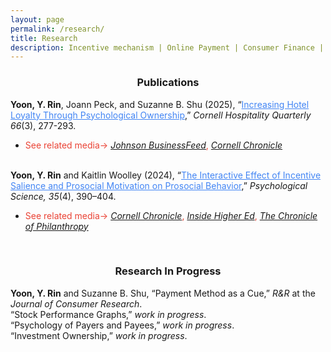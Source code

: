 ```yaml
---
layout: page
permalink: /research/
title: Research
description: Incentive mechanism | Online Payment | Consumer Finance | Digital marketing
---
```

<h3><div style="text-align: center;"><b>Publications</b></div></h3>
<b>Yoon, Y. Rin</b>, Joann Peck, and Suzanne B. Shu (2025), “<a style="color: #4285f4" href="https://journals.sagepub.com/doi/pdf/10.1177/19389655241309634">Increasing Hotel Loyalty Through Psychological Ownership</a>,” <i>Cornell Hospitality Quarterly 66</i>(3), 277-293.
<ul>
<li><span style="color:#EA4335">See related media→ <em><a href="https://business.cornell.edu/hub/2025/03/05/enabling-hotel-guests-customize-their-rooms-fosters-customer-loyalty/">Johnson BusinessFeed</a></em>,  <em><a href="https://news.cornell.edu/stories/2025/03/enabling-hotel-guests-customize-their-rooms-fosters-customer-loyalty">Cornell Chronicle</a></em></span></li>
</ul><br>
<b>Yoon, Y. Rin</b> and Kaitlin Woolley (2024), “<a style="color: #4285f4" href="https://journals.sagepub.com/doi/pdf/10.1177/09567976241234560?casa_token=xy88uaJX2gYAAAAA:az7vR526gNd-km8wec-IromU89eAj0QWzDN-QvisO5ePeKzXOxpWIFS-aT8nmO1_7LwhxFJFAV0J">The Interactive Effect of Incentive Salience and Prosocial Motivation on Prosocial Behavior</a>,” <i>Psychological Science, 35</i>(4), 390–404.
<ul>
<li><span style="color:#EA4335">See related media→ <em><a href="https://news.cornell.edu/stories/2024/03/promoting-thank-you-gifts-can-boost-charitable-donations">Cornell Chronicle</a></em>, <a href="https://www.insidehighered.com/news/business/fundraising/2024/03/18/small-thank-you-gifts-may-boost-alumni-donor-engagement"><em>Inside Higher Ed</em></a>, <a href="https://www.philanthropy.com/article/small-thank-you-gifts-encourage-uncommitted-lapsed-donors-to-give-study-finds"><em>The Chronicle of Philanthropy</em></a></span></li>
</ul>
   <!--- 1. [Abstract]({% link misc_pages/abstracts/2019_abstract_socspace.md %})---> 
   <!--- 2. [<a style="color: #3b3b3b" href="https://cornell.box.com/s/pullok30s9g7m0iax11ce64hcdsdds0i">PDF</a>] ---> 
   <!--- 3. <a href="TBD">OSF</a>   ---> 
<br>
<h3><div style="text-align:center"><b>Research In Progress</b></div></h3>
<b>Yoon, Y. Rin</b> and Suzanne B. Shu, “Payment Method as a Cue,” <i>R&R</i> at the <i>Journal of Consumer Research</i>. <br> 
“Stock Performance Graphs,” <i>work in progress</i>. <br>
“Psychology of Payers and Payees,” <i>work in progress</i>. <br>
“Investment Ownership,” <i>work in progress</i>.


 <!--- <h4><span style="color:#bebebe;"><b>Manuscripts Under Review</b> </span></h4> --->


 <!--- <h4><span style="color:#bebebe;"><b>Manuscripts in Preparation</b> </span></h4> --->



 <!--- <h4><span style="color:#bebebe;"><b>Research In Progress</b></span></h4> --->

<!--- - “Short-term rental market,” with Peng Liu and Marcos Medeiros. <h3 class="year">{{2023}}</h3>--->
